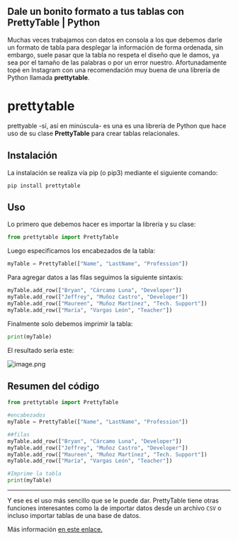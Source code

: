 ## Dale un bonito formato a tus tablas con PrettyTable | Python

Muchas veces trabajamos con datos en consola a los que debemos darle un formato de tabla para desplegar la información de forma ordenada, sin embargo, suele pasar que la tabla no respeta el diseño que le damos, ya sea por el tamaño de las palabras o por un error nuestro. Afortunadamente topé en Instagram con una recomendación muy buena de una librería de Python llamada **prettytable**.

# prettytable

prettyable -sí, así en minúscula- es una es una librería de Python que hace uso de su clase **PrettyTable** para crear tablas relacionales.

## Instalación

La instalación se realiza vía pip (o pip3) mediante el siguiente comando:

<code>pip install prettytable</code>

## Uso

Lo primero que debemos hacer es importar la librería y su clase:

```Python
from prettytable import PrettyTable
```

Luego especificamos los encabezados de la tabla:

```python
myTable = PrettyTable(["Name", "LastName", "Profession"])
```
Para agregar datos a las filas seguimos la siguiente sintaxis:

```python
myTable.add_row(["Bryan", "Cárcamo Luna", "Developer"])
myTable.add_row(["Jeffrey", "Muñoz Castro", "Developer"])
myTable.add_row(["Maureen", "Muñoz Martínez", "Tech. Support"])
myTable.add_row(["María", "Vargas León", "Teacher"])
```
Finalmente solo debemos imprimir la tabla:

```python
print(myTable)

```

El resultado sería este:


![image.png](https://cdn.hashnode.com/res/hashnode/image/upload/v1619756679919/sc0Y-IGc-.png)


## Resumen del código

```python
from prettytable import PrettyTable

#encabezados
myTable = PrettyTable(["Name", "LastName", "Profession"])

##filas
myTable.add_row(["Bryan", "Cárcamo Luna", "Developer"])
myTable.add_row(["Jeffrey", "Muñoz Castro", "Developer"])
myTable.add_row(["Maureen", "Muñoz Martínez", "Tech. Support"])
myTable.add_row(["María", "Vargas León", "Teacher"])

#Imprime la tabla
print(myTable)

```

---

Y ese es el uso más sencillo que se le puede dar. PrettyTable tiene otras funciones interesantes como la de importar datos desde un archivo <code>CSV</code> o incluso importar tablas de una base de datos.

Más información [en este enlace.](https://pypi.org/project/prettytable/)